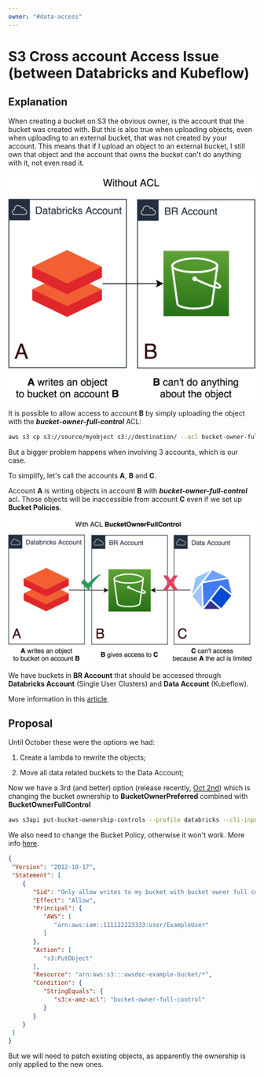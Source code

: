 ```yaml
---
owner: "#data-access"
---
```


# S3 Cross account Access Issue (between Databricks and Kubeflow)

## Explanation

When creating a bucket on S3 the obvious owner, is the account that the
bucket was created with. But this is also true when uploading objects,
even when uploading to an external bucket, that was not created by your
account. This means that if I upload an object to an external bucket, I
still own that object and the account that owns the bucket can't do
anything with it, not even read it.

![](../../images/cross-account-no-acl.png)

It is possible to allow access to account **B** by simply uploading the
object with the ***bucket-owner-full-control*** ACL:

```bash
aws s3 cp s3://source/myobject s3://destination/ --acl bucket-owner-full-control
```

But a bigger problem happens when involving 3 accounts, which is our
case.

To simplify, let's call the accounts **A**, **B** and **C**.

Account **A** is writing objects in account **B** with
***bucket-owner-full-control*** acl. Those objects will be inaccessible
from account **C** even if we set up **Bucket Policies**.

![](../../images/cross-account-bucket-owner.png)

We have buckets in **BR Account** that should be accessed through
**Databricks Account** (Single User Clusters) and **Data Account**
(Kubeflow).

More information in this
[article](https://aws-blog.de/2020/06/s3-cross-account-adventures.html).

## Proposal

Until October these were the options we had:

1. Create a lambda to rewrite the objects;

2. Move all data related buckets to the Data Account;

Now we have a 3rd (and better) option (release recently, [Oct
2nd](https://aws.amazon.com/about-aws/whats-new/2020/10/amazon-s3-object-ownership-enables-bucket-owners-to-automatically-assume-ownership-of-objects-uploaded-to-their-buckets/))
which is changing the bucket ownership to **BucketOwnerPreferred**
combined with **BucketOwnerFullControl**

```bash
aws s3api put-bucket-ownership-controls --profile databricks --cli-input-json '{"Bucket": "nu-test-bucket-owner", "OwnershipControls": { "Rules": [{"ObjectOwnership": "BucketOwnerPreferred"}]}}'
```

We also need to change the Bucket Policy, otherwise it won't work. More
info
[here](https://docs.aws.amazon.com/AmazonS3/latest/dev/about-object-ownership.html).

  ```json
  {
   "Version": "2012-10-17",
   "Statement": [
      {
         "Sid": "Only allow writes to my bucket with bucket owner full control",
         "Effect": "Allow",
         "Principal": {
            "AWS": [
               "arn:aws:iam::111122223333:user/ExampleUser"
            ]
         },
         "Action": [
            "s3:PutObject"
         ],
         "Resource": "arn:aws:s3:::awsdoc-example-bucket/*",
         "Condition": {
            "StringEquals": {
               "s3:x-amz-acl": "bucket-owner-full-control"
            }
         }
      }
   ]
}
```

But we will need to patch existing objects, as apparently the ownership
is only applied to the new ones.
